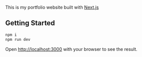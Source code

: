 This is my portfolio website built with [Next.js](https://nextjs.org/) 


## Getting Started

```bash
npm i
npm run dev
```

Open [http://localhost:3000](http://localhost:3000) with your browser to see the result.
